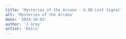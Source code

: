 ```yaml
---
title: 'Mysteries of the Arcana - 6.08 Lost Signal'
alt: 'Mysteries of the Arcana'
date: '2024-10-03'
author: 'J Gray'
artist: 'Keira'
---
```

